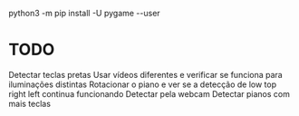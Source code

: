 python3 -m pip install -U pygame --user

# TODO

Detectar teclas pretas
Usar vídeos diferentes e verificar se funciona para iluminações distintas
Rotacionar o piano e ver se a detecção de low top right left continua funcionando
Detectar pela webcam
Detectar pianos com mais teclas
